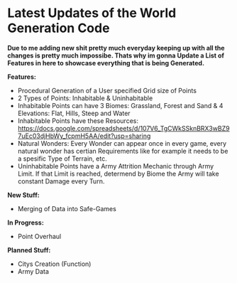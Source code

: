 # Latest Updates of the World Generation Code

**Due to me adding new shit pretty much everyday keeping up with all the changes is pretty much impossibe.
Thats why im gonna Update a List of Features in here to showcase everything that is being Generated.**

**Features:**
- Procedural Generation of a User specified Grid size of Points
- 2 Types of Points: Inhabitable & Uninhabitable
- Inhabitable Points can have 3 Biomes: Grassland, Forest and Sand & 4 Elevations: Flat, Hills, Steep and Water
- Inhabitable Points have these Resources: https://docs.google.com/spreadsheets/d/107V6_TgCWkSSknBRX3wBZ97uEc03djHbWy_fcpmH5AA/edit?usp=sharing
- Natural Wonders: Every Wonder can appear once in every game, every natural wonder has certian Requirements like for example it needs to be a spesific Type of Terrain, etc.
- Uninhabitable Points have a Army Attrition Mechanic through Army Limit. If that Limit is reached, determend by Biome the Army will take constant Damage every Turn.

**New Stuff:**
- Merging of Data into Safe-Games

**In Progress:**
- Point Overhaul

**Planned Stuff:**
- Citys Creation (Function)
- Army Data

